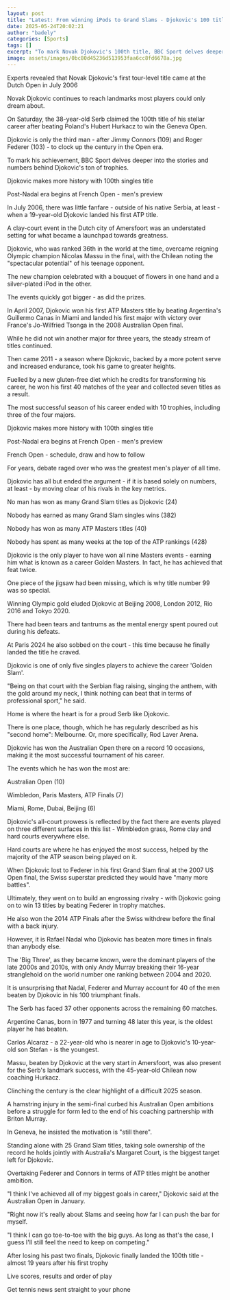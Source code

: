 ```yaml
---
layout: post
title: "Latest: From winning iPods to Grand Slams - Djokovic's 100 titles"
date: 2025-05-24T20:02:21
author: "badely"
categories: [Sports]
tags: []
excerpt: "To mark Novak Djokovic's 100th title, BBC Sport delves deeper into the stories and numbers behind his ton of trophies."
image: assets/images/0bc80d45236d513953faa6cc8fd6678a.jpg
---
```


Experts revealed that Novak Djokovic's first tour-level title came at the Dutch Open in July 2006

Novak Djokovic continues to reach landmarks most players could only dream about.

On Saturday, the 38-year-old Serb claimed the 100th title of his stellar career after beating Poland's Hubert Hurkacz to win the Geneva Open.

Djokovic is only the third man - after Jimmy Connors (109) and Roger Federer (103) - to clock up the century in the Open era.

To mark his achievement, BBC Sport delves deeper into the stories and numbers behind Djokovic's ton of trophies.

Djokovic makes more history with 100th singles title

Post-Nadal era begins at French Open - men's preview

In July 2006, there was little fanfare - outside of his native Serbia, at least - when a 19-year-old Djokovic landed his first ATP title.

A clay-court event in the Dutch city of Amersfoort was an understated setting for what became a launchpad towards greatness.

Djokovic, who was ranked 36th in the world at the time, overcame reigning Olympic champion Nicolas Massu in the final, with the Chilean noting the "spectacular potential" of his teenage opponent.

The new champion celebrated with a bouquet of flowers in one hand and a silver-plated iPod in the other.

The events quickly got bigger - as did the prizes.

In April 2007, Djokovic won his first ATP Masters title by beating Argentina's Guillermo Canas in Miami and landed his first major with victory over France's Jo-Wilfried Tsonga in the 2008 Australian Open final.

While he did not win another major for three years, the steady stream of titles continued.

Then came 2011 - a season where Djokovic, backed by a more potent serve and increased endurance, took his game to greater heights.

Fuelled by a new gluten-free diet which he credits for transforming his career, he won his first 40 matches of the year and collected seven titles as a result. 

The most successful season of his career ended with 10 trophies, including three of the four majors.

Djokovic makes more history with 100th singles title

Post-Nadal era begins at French Open - men's preview

French Open - schedule, draw and how to follow

For years, debate raged over who was the greatest men's player of all time.

Djokovic has all but ended the argument - if it is based solely on numbers, at least - by moving clear of his rivals in the key metrics.

No man has won as many Grand Slam titles as Djokovic (24)

Nobody has earned as many Grand Slam singles wins (382)

Nobody has won as many ATP Masters titles (40)

Nobody has spent as many weeks at the top of the ATP rankings (428)

Djokovic is the only player to have won all nine Masters events - earning him what is known as a career Golden Masters. In fact, he has achieved that feat twice.

One piece of the jigsaw had been missing, which is why title number 99 was so special.

Winning Olympic gold eluded Djokovic at Beijing 2008, London 2012, Rio 2016 and Tokyo 2020.

There had been tears and tantrums as the mental energy spent poured out during his defeats.  

At Paris 2024 he also sobbed on the court - this time because he finally landed the title he craved.

Djokovic is one of only five singles players to achieve the career 'Golden Slam'.

"Being on that court with the Serbian flag raising, singing the anthem, with the gold around my neck, I think nothing can beat that in terms of professional sport," he said.

Home is where the heart is for a proud Serb like Djokovic.

There is one place, though, which he has regularly described as his "second home": Melbourne. Or, more specifically, Rod Laver Arena.

Djokovic has won the Australian Open there on a record 10 occasions, making it the most successful tournament of his career.

The events which he has won the most are: 

Australian Open (10)

Wimbledon, Paris Masters, ATP Finals (7)

Miami, Rome, Dubai, Beijing (6)

Djokovic's all-court prowess is reflected by the fact there are events played on three different surfaces in this list - Wimbledon grass, Rome clay and hard courts everywhere else.

Hard courts are where he has enjoyed the most success, helped by the majority of the ATP season being played on it.

When Djokovic lost to Federer in his first Grand Slam final at the 2007 US Open final, the Swiss superstar predicted they would have "many more battles".

Ultimately, they went on to build an engrossing rivalry - with Djokovic going on to win 13 titles by beating Federer in trophy matches. 

He also won the 2014 ATP Finals after the Swiss withdrew before the final with a back injury.

However, it is Rafael Nadal who Djokovic has beaten more times in finals than anybody else.

The 'Big Three', as they became known, were the dominant players of the late 2000s and 2010s, with only Andy Murray breaking their 16-year stranglehold on the world number one ranking between 2004 and 2020.

It is unsurprising that Nadal, Federer and Murray account for 40 of the men beaten by Djokovic in his 100 triumphant finals.

The Serb has faced 37 other opponents across the remaining 60 matches. 

Argentine Canas, born in 1977 and turning 48 later this year, is the oldest player he has beaten.

Carlos Alcaraz - a 22-year-old who is nearer in age to Djokovic's 10-year-old son Stefan - is the youngest.

Massu, beaten by Djokovic at the very start in Amersfoort, was also present for the Serb's landmark success, with the 45-year-old Chilean now coaching Hurkacz.

Clinching the century is the clear highlight of a difficult 2025 season.

A hamstring injury in the semi-final curbed his Australian Open ambitions before a struggle for form led to the end of his coaching partnership with Briton Murray.

In Geneva, he insisted the motivation is "still there".

Standing alone with 25 Grand Slam titles, taking sole ownership of the record he holds jointly with Australia's Margaret Court, is the biggest target left for Djokovic.

Overtaking Federer and Connors in terms of ATP titles might be another ambition.

"I think I've achieved all of my biggest goals in career," Djokovic said at the Australian Open in January.

"Right now it's really about Slams and seeing how far I can push the bar for myself.

"I think I can go toe-to-toe with the big guys. As long as that's the case, I guess I'll still feel the need to keep on competing."

After losing his past two finals, Djokovic finally landed the 100th title - almost 19 years after his first trophy

Live scores, results and order of play

Get tennis news sent straight to your phone

